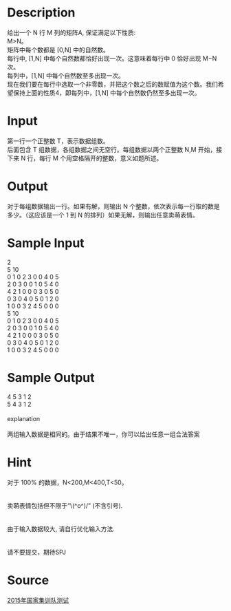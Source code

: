 
# Description

<div class="content"><div>给出一个 N 行 M 列的矩阵A, 保证满足以下性质:</div>
<div>M&gt;N。</div>
<div>矩阵中每个数都是 [0,N] 中的自然数。</div>
<div>每行中, [1,N] 中每个自然数都恰好出现一次。这意味着每行中 0 恰好出现 M−N 次。</div>
<div>每列中，[1,N] 中每个自然数至多出现一次。</div>
<div>现在我们要在每行中选取一个非零数，并把这个数之后的数赋值为这个数。我们希望保持上面的性质4，即每列中，[1,N] 中每个自然数仍然至多出现一次。</div>
<div></div>
<p></p></div>

# Input

<div class="content"><div>第一行一个正整数 T，表示数据组数。</div>
<div>后面包含 T 组数据，各组数据之间无空行。每组数据以两个正整数 N,M 开始，接下来 N 行，每行 M 个用空格隔开的整数，意义如题所述。</div>
<div></div>
<p></p></div>

# Output

<div class="content"><div>对于每组数据输出一行。如果有解，则输出 N 个整数，依次表示每一行取的数是多少。（这应该是一个 1 到 N 的排列）如果无解，则输出任意卖萌表情。</div>
<div></div>
<p></p></div>

# Sample Input

<div class="content"><span class="sampledata">2<br/>
5 10<br/>
0 1 0 2 3 0 0 4 0 5<br/>
2 0 3 0 0 1 0 5 4 0<br/>
4 2 1 0 0 0 3 0 5 0<br/>
0 3 0 4 0 5 0 1 2 0<br/>
1 0 0 3 2 4 5 0 0 0<br/>
5 10<br/>
0 1 0 2 3 0 0 4 0 5<br/>
2 0 3 0 0 1 0 5 4 0<br/>
4 2 1 0 0 0 3 0 5 0<br/>
0 3 0 4 0 5 0 1 2 0<br/>
1 0 0 3 2 4 5 0 0 0</span></div>

# Sample Output

<div class="content"><span class="sampledata">4 5 3 1 2<br/>
5 4 3 1 2<br/>
<br/>
explanation<br/>
<br/>
两组输入数据是相同的。由于结果不唯一，你可以给出任意一组合法答案</span></div>

# Hint

<div class="content"><p></p><div>对于 100% 的数据，N&lt;200,M&lt;400,T&lt;50。</div><br/>
<div></div><br/>
<div>卖萌表情包括但不限于“\(^o^)/” (不含引号).</div><br/>
<div></div><br/>
<div>由于输入数据较大, 请自行优化输入方法.</div><br/>
<div></div><br/>
<div>请不要提交，期待SPJ</div><p></p></div>

# Source

<div class="content"><p><a href="problemset.php?search=2015年国家集训队测试">2015年国家集训队测试</a></p></div>

